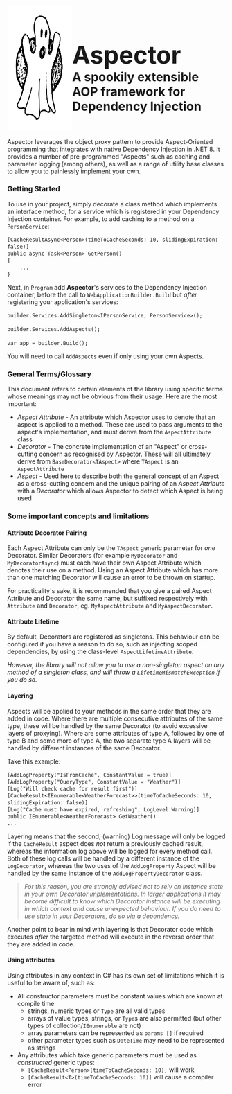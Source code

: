 <h1 style="display:flex; flex-direction: row;">
    <img src="a_spectre.svg" width="150" title="wooooooooo!"/>
    <div style="bottom:0px; display:flex; flex-direction: column; justify-content: end;">
        <h1 style="border:none; margin-bottom: 0px; padding-bottom:0px;">Aspector</h1>
        <h4 style="border:none; margin-top: 0px; padding-bottom:0px;">A spookily extensible AOP framework for Dependency Injection</h4>
    </div>
</h1>

Aspector leverages the object proxy pattern to provide Aspect-Oriented programming that integrates with native Dependency Injection in .NET 8.  It provides a number of pre-programmed "Aspects" such as caching and parameter logging (among others),  as well as a range of utility base classes to allow you to painlessly implement your own.

### Getting Started

To use in your project, simply decorate a class method which implements an interface method, for a service which is registered in your Dependency Injection container.  For example, to add caching to a method on a `PersonService`:

`````````````
[CacheResultAsync<Person>(timeToCacheSeconds: 10, slidingExpiration: false)]
public async Task<Person> GetPerson()
{
    ...
}
`````````````
Next, in `Program` add **Aspector**'s services to the Dependency Injection container, before the call to `WebApplicationBuilder.Build` but *after* registering your application's services:

`````````````
builder.Services.AddSingleton<IPersonService, PersonService>();

builder.Services.AddAspects();

var app = builder.Build();
`````````````
You will need to call `AddAspects` even if only using your own Aspects.

### General Terms/Glossary

This document refers to certain elements of the library using specific terms whose meanings may not be obvious from their usage.  Here are the most important:

* *Aspect Attribute* - An attribute which Aspector uses to denote that an aspect is applied to a method.  These are used to pass arguments to the aspect's implementation, and must derive from the `AspectAttribute` class
* *Decorator* - The concrete implementation of an "Aspect" or cross-cutting concern as recognised by Aspector.  These will all ultimately derive from `BaseDecorator<TAspect>` where `TAspect` is an `AspectAttribute`
* *Aspect* - Used here to describe both the general concept of an Aspect as a cross-cutting concern and the unique pairing  of an *Aspect Attribute* with a *Decorator* which allows Aspector to detect which Aspect is being used

### Some important concepts and limitations

#### Attribute Decorator Pairing

Each Aspect Attribute can only be the `TAspect` generic parameter for *one* Decorator.  Similar Decorators (for example `MyDecorator` and `MyDecoratorAsync`) must each have their own Aspect Attribute which denotes their use on a method.  Using an Aspect Attribute which has more than one matching Decorator will cause an error to be thrown on startup.

For practicality's sake, it is recommended that you give a paired Aspect Attribute and Decorator the same name, but suffixed respectively with `Attribute` and `Decorator`, eg. `MyAspectAttribute` and `MyAspectDecorator`.

#### Attribute Lifetime

By default, Decorators are registered as singletons.  This behaviour can be configured if you have a reason to do so, such as injecting scoped dependencies, by using the class-level `AspectLifetimeAttribute`.

*However, the library will not allow you to use a non-singleton aspect on any method of a singleton class, and will throw a `LifetimeMismatchException` if you do so.*

#### Layering

Aspects will be applied to your methods in the same order that they are added in code.  Where there are multiple consecutive attributes of the same type, these will be handled by the same Decorator (to avoid excessive layers of proxying).  Where are some attributes of type A, followed by one of type B and some more of type A, the two separate type A layers will be handled by different instances of the same Decorator.

Take this example:

````````````````````````
[AddLogProperty("IsFromCache", ConstantValue = true)]
[AddLogProperty("QueryType", ConstantValue = "Weather")]
[Log("Will check cache for result first")]
[CacheResult<IEnumerable<WeatherForecast>>(timeToCacheSeconds: 10, slidingExpiration: false)]
[Log("Cache must have expired, refreshing", LogLevel.Warning)]
public IEnumerable<WeatherForecast> GetWeather()
...
````````````````````````
Layering means that the second,  (warning) Log message will only be logged if the `CacheResult` aspect does *not* return a previously cached result, whereas the information log above will be logged for every method call.  Both of these log calls will be handled by a different instance of the `LogDecorator`, whereas the two uses of the `AddLogProperty` Aspect will be handled by the same instance of the `AddLogPropertyDecorator` class.


> *For this reason, you are strongly advised not to rely on instance state in your own Decorator implementations.  In larger applications it may become difficult to know which Decorator instance will be executing in which context and cause unexpected behaviour.  If you do need to use state in your Decorators, do so via a dependency.*

Another point to bear in mind with layering is that Decorator code which executes *after* the targeted method will execute in the reverse order that they are added in code.

#### Using attributes

Using attributes in any context in C# has its own set of limitations which it is useful to be aware of, such as:

* All constructor parameters must be constant values which are known at compile time
    * strings, numeric types or `Type` are all valid types
    * arrays of value types, strings, or `Type`s are also permitted (but other types of collection/`IEnumerable` are not)
    * array parameters can be represented as `params []` if required
    * other parameter types such as `DateTime` may need to be represented as strings
* Any attributes which take generic parameters must be used as _constructed_ generic types:
    * `[CacheResult<Person>(timeToCacheSeconds: 10)]` will work
    * `[CacheResult<T>(timeToCacheSeconds: 10)]` will cause a compiler error